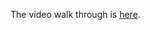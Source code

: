 The video walk through is [here](https://drive.google.com/file/d/1-_seAvzNLy9vTUXEaWsPha7o53ff3JQw/view?usp=sharing).